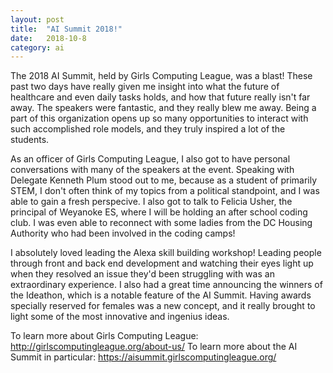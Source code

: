 ```yaml
---
layout: post
title:  "AI Summit 2018!"
date:   2018-10-8
category: ai
---
```

The 2018 AI Summit, held by Girls Computing League, was a blast! These past two days have really given me insight into what the future of healthcare and even daily tasks holds, and how that future really isn't far away. The speakers were fantastic, and they really blew me away. Being a part of this organization opens up so many opportunities to interact with such accomplished role models, and they truly inspired a lot of the students.

As an officer of Girls Computing League, I also got to have personal conversations with many of the speakers at the event. Speaking with Delegate Kenneth Plum stood out to me, because as a student of primarily STEM, I don't often think of my topics from a political standpoint, and I was able to gain a fresh perspecive. I also got to talk to Felicia Usher, the principal of Weyanoke ES, where I will be holding an after school coding club. I was even able to reconnect with some ladies from the DC Housing Authority who had been involved in the coding camps!

I absolutely loved leading the Alexa skill building workshop! Leading people through front and back end development and watching their eyes light up when they resolved an issue they'd been struggling with was an extraordinary experience. I also had a great time announcing the winners of the Ideathon, which is a notable feature of the AI Summit. Having awards specially reserved for females was a new concept, and it really brought to light some of the most innovative and ingenius ideas.

To learn more about Girls Computing League: http://girlscomputingleague.org/about-us/
To learn more about the AI Summit in particular: https://aisummit.girlscomputingleague.org/

<img src="/assets/images/SSP28973.jpg" alt="">
